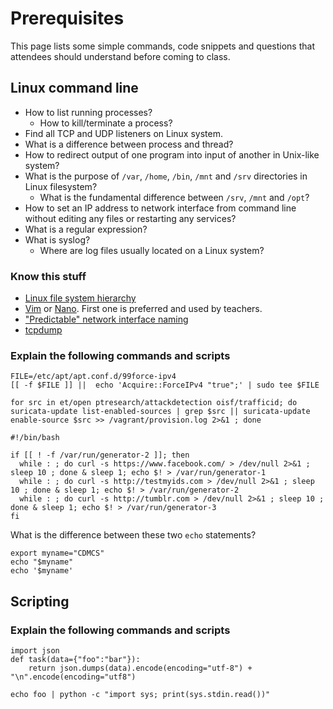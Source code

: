 # Prerequisites

This page lists some simple commands, code snippets and questions that attendees should understand before coming to class.

## Linux command line

* How to list running processes?
  * How to kill/terminate a process?
* Find all TCP and UDP listeners on Linux system.
* What is a difference between process and thread?
* How to redirect output of one program into input of another in Unix-like system?
* What is the purpose of `/var`, `/home`, `/bin`, `/mnt` and `/srv` directories in Linux filesystem?
  * What is the fundamental difference between `/srv`, `/mnt` and `/opt`?
* How to set an IP address to network interface from command line without editing any files or restarting any services?
* What is a regular expression?
* What is syslog?
  * Where are log files usually located on a Linux system?

### Know this stuff

  * [Linux file system hierarchy](http://www.tldp.org/LDP/Linux-Filesystem-Hierarchy/html/)
  * [Vim](https://www.vim.org/) or [Nano](https://www.nano-editor.org/). First one is preferred and used by teachers.
  * ["Predictable" network interface naming](https://www.freedesktop.org/wiki/Software/systemd/PredictableNetworkInterfaceNames/)
  * [tcpdump](https://www.tcpdump.org/manpages/tcpdump.1.html)

### Explain the following commands and scripts

```
FILE=/etc/apt/apt.conf.d/99force-ipv4
[[ -f $FILE ]] ||  echo 'Acquire::ForceIPv4 "true";' | sudo tee $FILE
```

```
for src in et/open ptresearch/attackdetection oisf/trafficid; do suricata-update list-enabled-sources | grep $src || suricata-update enable-source $src >> /vagrant/provision.log 2>&1 ; done
```

```
#!/bin/bash

if [[ ! -f /var/run/generator-2 ]]; then
  while : ; do curl -s https://www.facebook.com/ > /dev/null 2>&1 ; sleep 10 ; done & sleep 1; echo $! > /var/run/generator-1
  while : ; do curl -s http://testmyids.com > /dev/null 2>&1 ; sleep 10 ; done & sleep 1; echo $! > /var/run/generator-2
  while : ; do curl -s http://tumblr.com > /dev/null 2>&1 ; sleep 10 ; done & sleep 1; echo $! > /var/run/generator-3
fi
```

What is the difference between these two `echo` statements?
```
export myname="CDMCS"
echo "$myname"
echo '$myname'
```

## Scripting

### Explain the following commands and scripts

```
import json
def task(data={"foo":"bar"}):
    return json.dumps(data).encode(encoding="utf-8") + "\n".encode(encoding="utf8")
```

```
echo foo | python -c "import sys; print(sys.stdin.read())"
```

